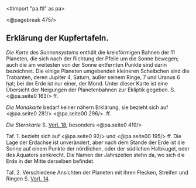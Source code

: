 <#import "pa.ftl" as pa>

<@pagebreak 475/>

Erklärung der Kupfertafeln.
---------------------------

*Die Karte des Sonnensystems* enthält die kreisförmigen Bahnen der 11 Planeten,
die sich nach der Richtung der Pfeile um die Sonne bewegen; auch die am
weitesten von der Sonne entfernten Punkte sind darin bezeichnet. Die einige
Planeten umgebenden kleineren Scheibchen sind die Trabanten, deren Jupiter 4,
Saturn, außer seinem Ringe, 7 und Uranus 6 hat; bei der Erde ist nur einer, der
Mond. Unter dieser Karte ist eine Übersicht der Neigungen der Planetenbahnen
zur Ekliptik gegeben. S. <@pa.seite0 163/> ff.

*Die Mondkarte* bedarf keiner nähern Erklärung, sie bezieht sich auf <@pa.seite0 281/> <@pa.seite00 296/>. ff.

*Die Sternkarte* S. <a href="19_Anordnung_der_Sterne_Sternbilder.xhtml">Vorl. 18</a>,
besonders <@pa.seite0 419/>

Taf. 1. bezieht sich auf <@pa.seite0 92/> und <@pa.seite00 195/> ff. Die Lage der Erdachse ist
unverändert, aber nach dem Stande der Erde ist die Sonne auf einem Punkte der
nördlichen, oder der südlichen Halbkugel, oder des Äquators senkrecht. Die
Namen der Jahrszeiten stehn da, wo sich die Erde in der Mitte derselben
befindet.

Taf. 2. Verschiedene Ansichten der Planeten mit ihren Flecken, Streifen und
Ringen S. <a href="15_Die_Planeten.xhtml">Vorl. 14</a>.

